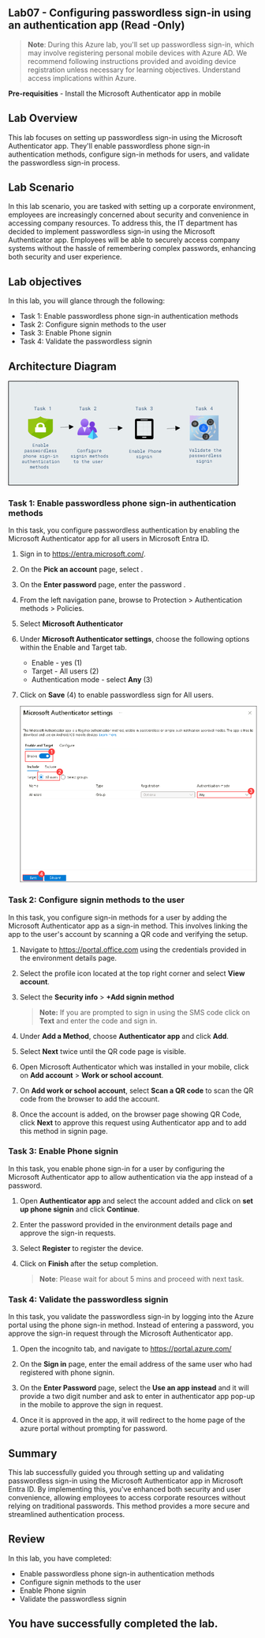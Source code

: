 ## Lab07 - Configuring passwordless sign-in using an authentication app (Read -Only)

  >**Note**: During this Azure lab, you'll set up passwordless sign-in, which may involve registering personal mobile devices with Azure AD. We recommend following instructions provided and avoiding device registration unless necessary for learning objectives. Understand access implications within Azure.

**Pre-requisities** - Install the Microsoft Authenticator app in mobile

## Lab Overview 
This lab focuses on setting up passwordless sign-in using the Microsoft Authenticator app. They'll enable passwordless phone sign-in authentication methods, configure sign-in methods for users, and validate the passwordless sign-in process. 

## Lab Scenario
In this lab scenario, you are tasked with setting up  a corporate environment, employees are increasingly concerned about security and convenience in accessing company resources. To address this, the IT department has decided to implement passwordless sign-in using the Microsoft Authenticator app. Employees will be able to securely access company systems without the hassle of remembering complex passwords, enhancing both security and user experience.

## Lab objectives
In this lab, you will glance through the following:

  - Task 1: Enable passwordless phone sign-in authentication methods
  - Task 2: Configure signin methods to the user
  - Task 3: Enable Phone signin
  - Task 4: Validate the passwordless signin

## Architecture Diagram

  ![Lab overview.](../media/Arch_diagram_Lab_07.png)


### Task 1: Enable passwordless phone sign-in authentication methods

In this task, you configure passwordless authentication by enabling the Microsoft Authenticator app for all users in Microsoft Entra ID.

1. Sign in to https://entra.microsoft.com/.

1. On the **Pick an account** page, select **<inject key="AzureAdUserEmail"></inject>**.

1. On the **Enter password** page, enter the password **<inject key="AzureAdUserPassword"></inject>**.

1. From the left navigation pane, browse to Protection > Authentication methods > Policies.

1. Select **Microsoft Authenticator**

1. Under **Microsoft Authenticator settings**, choose the following options within the Enable and Target tab.

      - Enable - yes (1)
      - Target - All users (2)
      - Authentication mode - select **Any** (3)

1. Click on **Save** (4) to enable passwordless sign for All users.

   ![](../media/hybrid16.png)

### Task 2: Configure signin methods to the user

In this task, you configure sign-in methods for a user by adding the Microsoft Authenticator app as a sign-in method. This involves linking the app to the user's account by scanning a QR code and verifying the setup. 

1. Navigate to https://portal.office.com using the credentials provided in the environment details page.

1. Select the profile icon located at the top right corner and select **View account**.

1. Select the **Security info** > **+Add signin method**

   >**Note:** If you are prompted to sign in using the SMS code click on **Text** and enter the code and sign in.

1. Under **Add a Method**, choose **Authenticator app** and click **Add**.

1. Select **Next** twice until the QR code page is visible.

1. Open Microsoft Authenticator which was installed in your mobile, click on **Add account** > **Work or school account**.

1. On **Add work or school account**, select **Scan a QR code** to scan the QR code from the browser to add the account.

1. Once the account is added, on the browser page showing QR Code, click **Next** to approve this request using Authenticator app and to add this method in signin page.

### Task 3: Enable Phone signin

In this task, you enable phone sign-in for a user by configuring the Microsoft Authenticator app to allow authentication via the app instead of a password.

1. Open **Authenticator app** and select the account added and click on **set up phone signin** and click **Continue**.

1. Enter the password provided in the environment details page and approve the sign-in requests.

1. Select **Register** to register the device.

1. Click on **Finish** after the setup completion.

   >**Note**: Please wait for about 5 mins and proceed with next task.

### Task 4: Validate the passwordless signin
In this task, you validate the passwordless sign-in by logging into the Azure portal using the phone sign-in method. Instead of entering a password, you approve the sign-in request through the Microsoft Authenticator app.

1. Open the incognito tab, and navigate to https://portal.azure.com/

1. On the **Sign in** page, enter the email address of the same user who had registered with phone signin.

1. On the **Enter Password** page, select the **Use an app instead** and it will provide a two digit number and ask to enter in authenticator app pop-up in the mobile to approve the sign in request.

1. Once it is approved in the app, it will redirect to the home page of the azure portal without prompting for password.

## Summary 

This lab successfully guided you through setting up and validating passwordless sign-in using the Microsoft Authenticator app in Microsoft Entra ID. By implementing this, you've enhanced both security and user convenience, allowing employees to access corporate resources without relying on traditional passwords. This method provides a more secure and streamlined authentication process.

## Review
In this lab, you have completed:

- Enable passwordless phone sign-in authentication methods
- Configure signin methods to the user
- Enable Phone signin
- Validate the passwordless signin

## You have successfully completed the lab.


   
